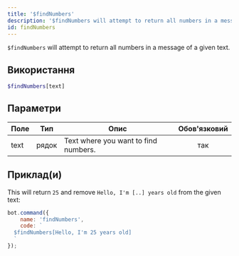 ```yaml
---
title: '$findNumbers'
description: '$findNumbers will attempt to return all numbers in a message of a given text.'
id: findNumbers
---
```


`$findNumbers` will attempt to return all numbers in a message of a given text.

## Використання

```php
$findNumbers[text]
```

## Параметри

| Поле | Тип   | Опис                                 | Обов'язковий |
| ---- | ----- | ------------------------------------ |:------------:|
| text | рядок | Text where you want to find numbers. |     так      |

## Приклад(и)

This will return `25` and remove `Hello, I'm [..] years old` from the given text:

```javascript
bot.command({
    name: 'findNumbers',
    code: `
  $findNumbers[Hello, I'm 25 years old]
  `
});
```
